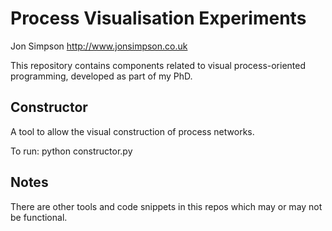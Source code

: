 # Process Visualisation Experiments
Jon Simpson <http://www.jonsimpson.co.uk>

This repository contains components related to visual process-oriented programming, developed as part of my PhD.

## Constructor
A tool to allow the visual construction of process networks.

To run:
    python constructor.py

## Notes
There are other tools and code snippets in this repos which may or may not be functional.
